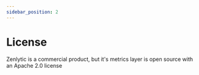 ```yaml
---
sidebar_position: 2
---
```


# License

Zenlytic is a commercial product, but it's metrics layer is open source with an Apache 2.0 license
